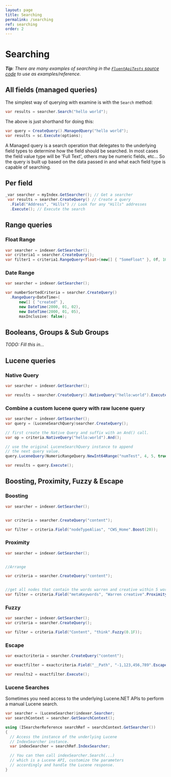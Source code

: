 ```yaml
---
layout: page
title: Searching
permalink: /searching
ref: searching
order: 2
---
```

Searching
===

_**Tip**: There are many examples of searching in the [`FluentApiTests` source code](https://github.com/Shazwazza/Examine/blob/dev/src/Examine.Test/Examine.Lucene/Search/FluentApiTests.cs) to use as examples/reference._

## All fields (managed queries)

The simplest way of querying with examine is with the `Search` method:

```cs
var results = searcher.Search("hello world");
```

The above is just shorthand for doing this:

```cs
var query = CreateQuery().ManagedQuery("hello world");
var results = sc.Execute(options);
```

A Managed query is a search operation that delegates to the underlying field types to determine how the field should
be searched. In most cases the field value type will be 'Full Text', others may be numeric fields, etc... So the query is built up based on the data passed in and what each field type is capable of searching.

## Per field

```csharp
_var searcher = myIndex.GetSearcher(); // Get a searcher
 var results = searcher.CreateQuery() // Create a query
  .Field("Address", "Hills") // Look for any "Hills" addresses
  .Execute(); // Execute the search
```

## Range queries

### Float Range

```csharp
var searcher = indexer.GetSearcher();
var criteria1 = searcher.CreateQuery();  
var filter1 = criteria1.RangeQuery<float>(new[] { "SomeFloat" }, 0f, 100f, true, true);
```

### Date Range

```csharp
var searcher = indexer.GetSearcher();

var numberSortedCriteria = searcher.CreateQuery()
  .RangeQuery<DateTime>(
      new[] { "created" }, 
      new DateTime(2000, 01, 02), 
      new DateTime(2000, 01, 05), 
      maxInclusive: false);
```

## Booleans, Groups & Sub Groups

_TODO: Fill this in..._

## Lucene queries

### Native Query

```csharp
var searcher = indexer.GetSearcher();

var results = searcher.CreateQuery().NativeQuery("hello:world").Execute();
```

### Combine a custom lucene query with raw lucene query

```csharp
var searcher = indexer.GetSearcher();
var query = (LuceneSearchQuery)searcher.CreateQuery();

// first create the Native Query and suffix with an And() call.
var op = criteria.NativeQuery("hello:world").And();                                

// use the original LuceneSearchQuery instance to append
// the next query value.
query.LuceneQuery(NumericRangeQuery.NewInt64Range("numTest", 4, 5, true, true));

var results = query.Execute();
```

## Boosting, Proximity, Fuzzy & Escape

### Boosting

```csharp
var searcher = indexer.GetSearcher();


var criteria = searcher.CreateQuery("content");

var filter = criteria.Field("nodeTypeAlias", "CWS_Home".Boost(20));
```

### Proximity

```csharp
var searcher = indexer.GetSearcher();


//Arrange

var criteria = searcher.CreateQuery("content");


//get all nodes that contain the words warren and creative within 5 words of each other
var filter = criteria.Field("metaKeywords", "Warren creative".Proximity(5));
```

### Fuzzy

```csharp
var searcher = indexer.GetSearcher();
var criteria = searcher.CreateQuery();

var filter = criteria.Field("Content", "think".Fuzzy(0.1F));
```

### Escape

```csharp
var exactcriteria = searcher.CreateQuery("content");

var exactfilter = exactcriteria.Field("__Path", "-1,123,456,789".Escape());

var results2 = exactfilter.Execute();
```

### Lucene Searches

Sometimes you need access to the underlying Lucene.NET APIs to perform a manual Lucene search.

```csharp
var searcher = (LuceneSearcher)indexer.Searcher;
var searchContext = searcher.GetSearchContext();

using (ISearcherReference searchRef = searchContext.GetSearcher())
{
  // Access the instance of the underlying Lucene
  // IndexSearcher instance.
  var indexSearcher = searchRef.IndexSearcher;

  // You can then call indexSearcher.Search(...)
  // which is a Lucene API, customize the parameters
  // accordingly and handle the Lucene response.
}
```